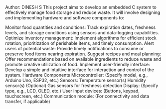 Author: DINESH S
This project aims to develop an embedded C system to effectively manage food storage and reduce waste. It will involve designing and implementing hardware and software components to:

Monitor food quantities and conditions: Track expiration dates, freshness levels, and storage conditions using sensors and data-logging capabilities.
Optimize inventory management: Implement algorithms for efficient stock rotation, prioritization of perishable items, and timely consumption.
Alert users of potential waste: Provide timely notifications to consume or preserve food items nearing expiration.
Suggest recipes and meal planning: Offer recommendations based on available ingredients to reduce waste and promote creative utilization of food.
Implement user-friendly interface: Develop a simple and intuitive interface for interaction and control of the system.
Hardware Components
Microcontroller: (Specify model, e.g., Arduino Uno, ESP32, etc.)
Sensors:
Temperature sensor(s)
Humidity sensor(s)
(Optional) Gas sensors for freshness detection
Display: (Specify type, e.g., LCD, OLED, etc.)
User input devices: (Buttons, keypad, touchscreen, etc.)
Communication module: (For connectivity and data transfer, if applicable)
